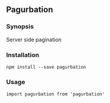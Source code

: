 ## Pagurbation

### Synopsis

Server side pagination

### Installation

    npm install --save pagurbation
    
### Usage

    import pagurbation from 'pagurbation'
